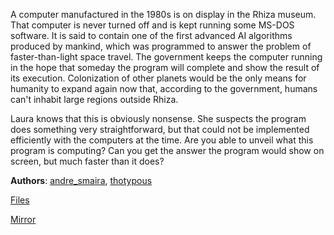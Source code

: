 A computer manufactured in the 1980s is on display in the Rhiza museum. That computer is never turned off and is kept running some MS-DOS software. It is said to contain one of the first advanced AI algorithms produced by mankind, which was programmed to answer the problem of faster-than-light space travel. The government keeps the computer running in the hope that someday the program will complete and show the result of its execution. Colonization of other planets would be the only means for humanity to expand again now that, according to the government, humans can't inhabit large regions outside Rhiza.

Laura knows that this is obviously nonsense. She suspects the program does something very straightforward, but that could not be implemented efficiently with the computers at the time. Are you able to unveil what this program is computing? Can you get the answer the program would show on screen, but much faster than it does?

**Authors**: [andre\_smaira](https://github.com/afsmaira), [thotypous](https://github.com/thotypous)

[Files](https://static.pwn2win.party/the_return_of_too_slow_ab535592439dc08deedc1c29e3c21659704f3357615f11737c938b7ca64ac8d0.tar.gz)

[Mirror](https://drive.google.com/file/d/1uDQlH-YTSWtouVxwMKBQ1EfEdOLJd7Pr/view?usp=drivesdk)
